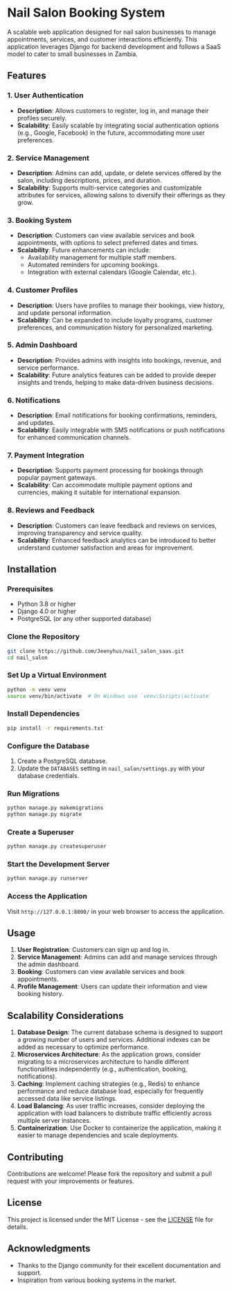 # Nail Salon Booking System

A scalable web application designed for nail salon businesses to manage appointments, services, and customer interactions efficiently. This application leverages Django for backend development and follows a SaaS model to cater to small businesses in Zambia.

## Features

### 1. User Authentication
- **Description**: Allows customers to register, log in, and manage their profiles securely.
- **Scalability**: Easily scalable by integrating social authentication options (e.g., Google, Facebook) in the future, accommodating more user preferences.

### 2. Service Management
- **Description**: Admins can add, update, or delete services offered by the salon, including descriptions, prices, and duration.
- **Scalability**: Supports multi-service categories and customizable attributes for services, allowing salons to diversify their offerings as they grow.

### 3. Booking System
- **Description**: Customers can view available services and book appointments, with options to select preferred dates and times.
- **Scalability**: Future enhancements can include:
  - Availability management for multiple staff members.
  - Automated reminders for upcoming bookings.
  - Integration with external calendars (Google Calendar, etc.).

### 4. Customer Profiles
- **Description**: Users have profiles to manage their bookings, view history, and update personal information.
- **Scalability**: Can be expanded to include loyalty programs, customer preferences, and communication history for personalized marketing.

### 5. Admin Dashboard
- **Description**: Provides admins with insights into bookings, revenue, and service performance.
- **Scalability**: Future analytics features can be added to provide deeper insights and trends, helping to make data-driven business decisions.

### 6. Notifications
- **Description**: Email notifications for booking confirmations, reminders, and updates.
- **Scalability**: Easily integrable with SMS notifications or push notifications for enhanced communication channels.

### 7. Payment Integration
- **Description**: Supports payment processing for bookings through popular payment gateways.
- **Scalability**: Can accommodate multiple payment options and currencies, making it suitable for international expansion.

### 8. Reviews and Feedback
- **Description**: Customers can leave feedback and reviews on services, improving transparency and service quality.
- **Scalability**: Enhanced feedback analytics can be introduced to better understand customer satisfaction and areas for improvement.

## Installation

### Prerequisites
- Python 3.8 or higher
- Django 4.0 or higher
- PostgreSQL (or any other supported database)

### Clone the Repository
```bash
git clone https://github.com/Jeenyhus/nail_salon_saas.git
cd nail_salon
```

### Set Up a Virtual Environment
```bash
python -m venv venv
source venv/bin/activate  # On Windows use `venv\Scripts\activate`
```

### Install Dependencies
```bash
pip install -r requirements.txt
```

### Configure the Database
1. Create a PostgreSQL database.
2. Update the `DATABASES` setting in `nail_salon/settings.py` with your database credentials.

### Run Migrations
```bash
python manage.py makemigrations
python manage.py migrate
```

### Create a Superuser
```bash
python manage.py createsuperuser
```

### Start the Development Server
```bash
python manage.py runserver
```

### Access the Application
Visit `http://127.0.0.1:8000/` in your web browser to access the application.

## Usage

1. **User Registration**: Customers can sign up and log in.
2. **Service Management**: Admins can add and manage services through the admin dashboard.
3. **Booking**: Customers can view available services and book appointments.
4. **Profile Management**: Users can update their information and view booking history.

## Scalability Considerations

1. **Database Design**: The current database schema is designed to support a growing number of users and services. Additional indexes can be added as necessary to optimize performance.
2. **Microservices Architecture**: As the application grows, consider migrating to a microservices architecture to handle different functionalities independently (e.g., authentication, booking, notifications).
3. **Caching**: Implement caching strategies (e.g., Redis) to enhance performance and reduce database load, especially for frequently accessed data like service listings.
4. **Load Balancing**: As user traffic increases, consider deploying the application with load balancers to distribute traffic efficiently across multiple server instances.
5. **Containerization**: Use Docker to containerize the application, making it easier to manage dependencies and scale deployments.

## Contributing

Contributions are welcome! Please fork the repository and submit a pull request with your improvements or features.

## License

This project is licensed under the MIT License - see the [LICENSE](LICENSE) file for details.

## Acknowledgments

- Thanks to the Django community for their excellent documentation and support.
- Inspiration from various booking systems in the market.
```

